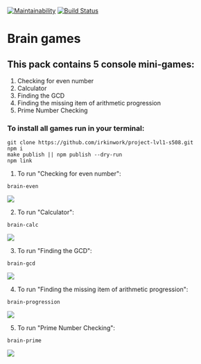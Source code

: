 [![Maintainability](https://api.codeclimate.com/v1/badges/c473c8834d30a4e5633b/maintainability)](https://codeclimate.com/github/irkinwork/project-lvl1-s508/maintainability) [![Build Status](https://travis-ci.org/irkinwork/project-lvl1-s508.svg?branch=master)](https://travis-ci.org/irkinwork/project-lvl1-s508)

# Brain games

## This pack contains 5 console mini-games: 

1. Checking for even number
1. Calculator
1. Finding the GCD
1. Finding the missing item of arithmetic progression
1. Prime Number Checking

### To install all games run in your terminal:

```
git clone https://github.com/irkinwork/project-lvl1-s508.git
npm i
make publish || npm publish --dry-run
npm link
````
1. To run "Checking for even number":
```
brain-even
```

![](https://irkinwork.github.io/project-lvl1-s508/even.gif)

2. To run "Calculator":
```
brain-calc
```

![](https://irkinwork.github.io/project-lvl1-s508/calc.gif)

3. To run "Finding the GCD":
```
brain-gcd
```

![](https://irkinwork.github.io/project-lvl1-s508/gcd.gif)

4. To run "Finding the missing item of arithmetic progression":
```
brain-progression
```

![](https://irkinwork.github.io/project-lvl1-s508/prog.gif)

5. To run "Prime Number Checking":

```
brain-prime
```

![](https://irkinwork.github.io/project-lvl1-s508/prime.gif)
